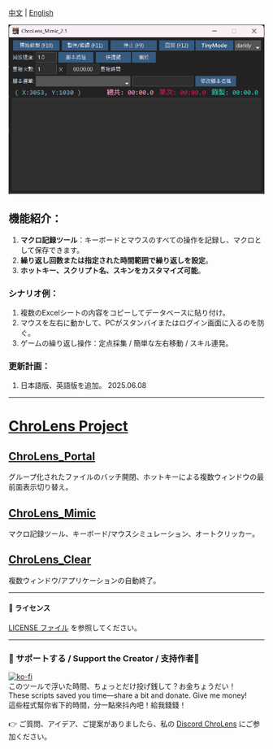 [中文](./README.md) | [English](./README_EN.md)

![ChroLens_Mimic](./ChroLens_Mimic2.1.png)

## 機能紹介：
1.  **マクロ記録ツール**：キーボードとマウスのすべての操作を記録し、マクロとして保存できます。
2.  **繰り返し回数または指定された時間範囲で繰り返しを設定**。
3.  **ホットキー、スクリプト名、スキンをカスタマイズ可能**。

### シナリオ例：
1.  複数のExcelシートの内容をコピーしてデータベースに貼り付け。
2.  マウスを左右に動かして、PCがスタンバイまたはログイン画面に入るのを防ぐ。
3.  ゲームの繰り返し操作：定点採集 / 簡単な左右移動 / スキル連発。

### 更新計画：
1.  日本語版、英語版を追加。
2025.06.08

---

# [ChroLens Project](https://home.gamer.com.tw/artwork.php?sn=6150515)</br>
## [ChroLens_Portal](https://github.com/Lucienwooo/ChroLens_Portal)
グループ化されたファイルのバッチ開閉、ホットキーによる複数ウィンドウの最前面表示切り替え。

## [ChroLens_Mimic](https://github.com/Lucienwooo/ChroLens_Mimic)
マクロ記録ツール、キーボード/マウスシミュレーション、オートクリッカー。

## [ChroLens_Clear](https://github.com/Lucienwooo/ChroLens_Clear)
複数ウィンドウ/アプリケーションの自動終了。

---

#### 📄 ライセンス

[LICENSE ファイル](LICENSE) を参照してください。

---

### 💸 サポートする / Support the Creator / 支持作者💸
[![ko-fi](https://ko-fi.com/img/githubbutton_sm.svg)](https://ko-fi.com/B0B51FBVA8)</br>
このツールで浮いた時間、ちょっとだけ投げ銭して？お金ちょうだい！</br>
These scripts saved you time—share a bit and donate. Give me money!</br>
這些程式幫你省下的時間，分一點來抖內吧！給我錢錢！</br>
</br>
👉 ご質問、アイデア、ご提案がありましたら、私の [Discord ChroLens](https://discord.gg/72Kbs4WPPn) にご参加ください。